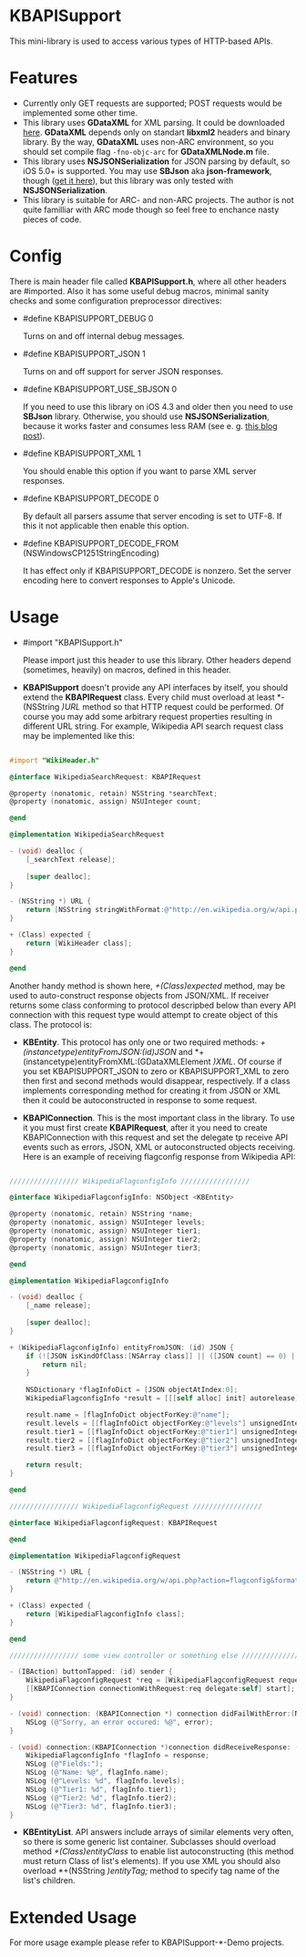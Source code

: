 KBAPISupport
============

This mini-library is used to access various types of HTTP-based APIs.

Features
========

* Currently only GET requests are supported; POST requests would be implemented some other time.
* This library uses **GDataXML** for XML parsing. It could be downloaded <a href="http://code.google.com/p/gdata-objectivec-client/source/browse/#svn%2Ftrunk%2FSource%2FXMLSupport">here</a>. **GDataXML** depends only on standart **libxml2** headers and binary library. By the way, **GDataXML** uses non-ARC environment, so you should set compile flag `-fno-objc-arc` for **GDataXMLNode.m** file.
* This library uses **NSJSONSerialization** for JSON parsing by default, so iOS 5.0+ is supported. You may use **SBJson** aka **json-framework**, though (<a href="https://github.com/stig/json-framework">get it here</a>), but this library was only tested with **NSJSONSerialization**.
* This library is suitable for ARC- and non-ARC projects. The author is not quite familliar with ARC mode though so feel free to enchance nasty pieces of code.

Config
======

There is main header file called **KBAPISupport.h**, where all other headers are #imported. Also it has some useful debug macros, minimal sanity checks and some configuration preprocessor directives:

* \#define KBAPISUPPORT\_DEBUG 0

	Turns on and off internal debug messages.

* \#define KBAPISUPPORT\_JSON 1

	Turns on and off support for server JSON responses.

* \#define KBAPISUPPORT\_USE\_SBJSON 0

	If you need to use this library on iOS 4.3 and older then you need to use **SBJson** library. Otherwise, you should use **NSJSONSerialization**, because it works faster and consumes less RAM (see e. g. <a href="http://blog.skulptstudio.com/nsjsonserialization-vs-sbjson-performance">this blog post</a>).

* \#define KBAPISUPPORT\_XML 1

	You should enable this option if you want to parse XML server responses.

* \#define KBAPISUPPORT\_DECODE 0

	By default all parsers assume that server encoding is set to UTF-8. If this it not applicable then enable this option.

* \#define KBAPISUPPORT\_DECODE\_FROM (NSWindowsCP1251StringEncoding)

	It has effect only if KBAPISUPPORT_DECODE is nonzero. Set the server encoding here to convert responses to Apple's Unicode.
	
Usage
=====

* \#import "KBAPISupport.h"
	
	Please import just this header to use this library. Other headers depend (sometimes, heavily) on macros, defined in this header.
	
* **KBAPISupport** doesn't provide any API interfaces by itself, you should extend the **KBAPIRequest** class. Every child must overload at least *-(NSString *)URL* method so that HTTP request could be performed. Of course you may add some arbitrary request properties resulting in different URL string. For example, Wikipedia API search request class may be implemented like this:

```  objective-c

#import "WikiHeader.h"

@interface WikipediaSearchRequest: KBAPIRequest

@property (nonatomic, retain) NSString *searchText;
@property (nonatomic, assign) NSUInteger count;

@end

@implementation WikipediaSearchRequest

- (void) dealloc {
	[_searchText release];
	
	[super dealloc];
}

- (NSString *) URL {
	return [NSString stringWithFormat:@"http://en.wikipedia.org/w/api.php?action=opensearch&search=%@&limit=%d", self.searchText, self.count];
}

+ (Class) expected {
	return [WikiHeader class];
}

@end


```

Another handy method is shown here, *+(Class)expected* method, may be used to auto-construct response objects from JSON/XML. If receiver returns some class conforming to protocol descripbed below than every API connection with this request type would attempt to create object of this class. The protocol is:

* **KBEntity**. This protocol has only one or two required methods: *+(instancetype)entityFromJSON:(id)JSON* and *+(instancetype)entityFromXML:(GDataXMLElement *)XML*. Of course if you set KBAPISUPPORT\_JSON to zero or KBAPISUPPORT\_XML to zero then first and second methods would disappear, respectively. If a class implements corresponding method for creating it from JSON or XML then it could be autoconstructed in response to some request.

* **KBAPIConnection**. This is the most important class in the library. To use it you must first create **KBAPIRequest**, after it you need to create KBAPIConnection with this request and set the delegate tp receive API events such as errors, JSON, XML or autoconstructed objects receiving. Here is an example of receiving flagconfig response from Wikipedia API:

```  objective-c

///////////////// WikipediaFlagconfigInfo /////////////////

@interface WikipediaFlagconfigInfo: NSObject <KBEntity>

@property (nonatomic, retain) NSString *name;
@property (nonatomic, assign) NSUInteger levels;
@property (nonatomic, assign) NSUInteger tier1;
@property (nonatomic, assign) NSUInteger tier2;
@property (nonatomic, assign) NSUInteger tier3;

@end

@implementation WikipediaFlagconfigInfo

- (void) dealloc {
	[_name release];
	
	[super dealloc];
}

+ (WikipediaFlagconfigInfo) entityFromJSON: (id) JSON {
	if (![JSON isKindOfClass:[NSArray class]] || ([JSON count] == 0) || ![[JSON objectAtIndex:0] isKindOfClass:[NSDictionary class]]) {
		return nil;
	}
	
	NSDictionary *flagInfoDict = [JSON objectAtIndex:0];
	WikipediaFlagconfigInfo *result = [[[self alloc] init] autorelease];

	result.name = [flagInfoDict objectForKey:@"name"];
	result.levels = [[flagInfoDict objectForKey:@"levels"] unsignedIntegerValue];
	result.tier1 = [[flagInfoDict objectForKey:@"tier1"] unsignedIntegerValue];
	result.tier2 = [[flagInfoDict objectForKey:@"tier2"] unsignedIntegerValue];
	result.tier3 = [[flagInfoDict objectForKey:@"tier3"] unsignedIntegerValue];

	return result;	
}

@end

///////////////// WikipediaFlagconfigRequest /////////////////

@interface WikipediaFlagconfigRequest: KBAPIRequest

@end

@implementation WikipediaFlagconfigRequest

- (NSString *) URL {
	return @"http://en.wikipedia.org/w/api.php?action=flagconfig&format=json";
}

+ (Class) expected {
	return [WikipediaFlagconfigInfo class];
}

@end

///////////////// some view controller or something else /////////////////

- (IBAction) buttonTapped: (id) sender {
	WikipediaFlagconfigRequest *req = [WikipediaFlagconfigRequest request];
	[[KBAPIConnection connectionWithRequest:req delegate:self] start];
}

- (void) connection: (KBAPIConnection *) connection didFailWithError:(NSError *)error {
	NSLog (@"Sorry, an error occured: %@", error);
}

- (void) connection:(KBAPIConnection *)connection didReceiveResponse: (id <KBEntity>) response {
	WikipediaFlagconfigInfo *flagInfo = response;
	NSLog (@"Fields:");
	NSLog (@"Name: %@", flagInfo.name);
	NSLog (@"Levels: %d", flagInfo.levels);
	NSLog (@"Tier1: %d", flagInfo.tier1);
	NSLog (@"Tier2: %d", flagInfo.tier2);
	NSLog (@"Tier3: %d", flagInfo.tier3);
}


```

* **KBEntityList**. API answers include arrays of similar elements very often, so there is some generic list container. Subclasses should overload method *+(Class)entityClass* to enable list autoconstructing (this method must return Class of list's elements). If you use XML you should also overload *+(NSString *)entityTag;* method to specify tag name of the list's children.

Extended Usage
==============

For more usage example please refer to KBAPISupport-*-Demo projects.
